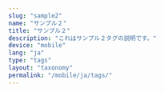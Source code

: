 ```yaml
---
slug: "sample2"
name: "サンプル２"
title: "サンプル２"
description: "これはサンプル２タグの説明です。"
device: "mobile"
lang: "ja"
type: "tags"
layout: "taxonomy"
permalink: "/mobile/ja/tags/"
---
```

